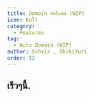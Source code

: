```yaml
---
title: Domain อัตโนมัติ (WIP)
icon: bolt
category:
  - Features
tag:
  - Auto Domain (WIP)
author: Schvis , ShikiYuri 
order: 12
---
```


## เร็วๆนี้.